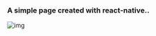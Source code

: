### A simple page created with react-native..


![img](https://i.ibb.co/pRwbBdQ/Screen-Shot-2021-04-17-at-5-28-44-PM.png)

